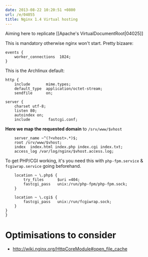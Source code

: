 ```yaml
---
date: 2013-08-22 10:20:51 +0800
url: /e/04055
title: Nginx 1.4 Virtual hosting
---
```



Aiming here to replicate [[Apache's VirtualDocumentRoot|04025]]

This is mandatory otherwise nginx won't start. Pretty bizaare:

	events {
		worker_connections  1024;
	}

This is the Archlinux default:

	http {
		include       mime.types;
		default_type  application/octet-stream;
		sendfile      on;

	server {
		charset utf-8;
		listen 80;
		autoindex on;
		include        fastcgi.conf;

**Here we map the requested domain** to `/srv/www/$vhost`

		server_name ~^(?<vhost>.*)$;
		root /srv/www/$vhost;
		index  index.html index.php index.cgi index.txt;
		access_log /var/log/nginx/$vhost.access.log;

To get PHP/CGI working, it's you need this with `php-fpm.service` & `fcgiwrap.service` going beforehand.

		location ~ \.php$ {
			try_files      $uri =404;
			fastcgi_pass   unix:/run/php-fpm/php-fpm.sock;
		}

		location ~ \.cgi$ {
			fastcgi_pass   unix:/run/fcgiwrap.sock;
		}
	}
	}


# Optimisations to consider

* <http://wiki.nginx.org/HttpCoreModule#open_file_cache>
